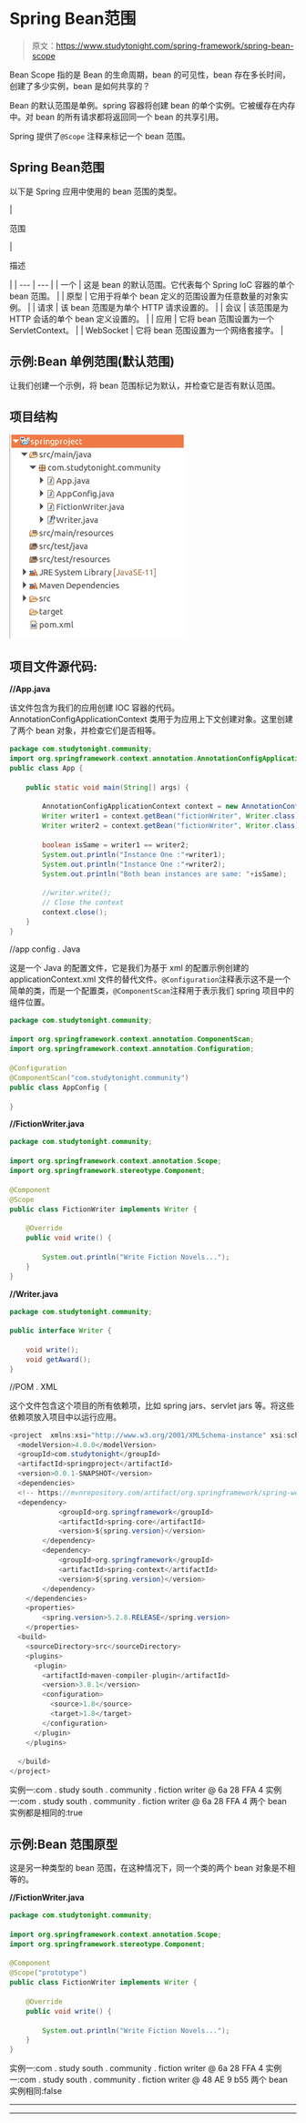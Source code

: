 # Spring Bean范围

> 原文：<https://www.studytonight.com/spring-framework/spring-bean-scope>

Bean Scope 指的是 Bean 的生命周期，bean 的可见性，bean 存在多长时间，创建了多少实例，bean 是如何共享的？

Bean 的默认范围是单例。spring 容器将创建 bean 的单个实例。它被缓存在内存中。对 bean 的所有请求都将返回同一个 bean 的共享引用。

Spring 提供了`@Scope` 注释来标记一个 bean 范围。

## Spring Bean范围

以下是 Spring 应用中使用的 bean 范围的类型。

| 

范围

 | 

描述

 |
| --- | --- |
| 一个 | 这是 bean 的默认范围。它代表每个 Spring IoC 容器的单个 bean 范围。 |
| 原型 | 它用于将单个 bean 定义的范围设置为任意数量的对象实例。 |
| 请求 | 该 bean 范围是为单个 HTTP 请求设置的。 |
| 会议 | 该范围是为 HTTP 会话的单个 bean 定义设置的。 |
| 应用 | 它将 bean 范围设置为一个 ServletContext。 |
| WebSocket | 它将 bean 范围设置为一个网络套接字。 |

## 示例:Bean 单例范围(默认范围)

让我们创建一个示例，将 bean 范围标记为默认，并检查它是否有默认范围。

## 项目结构

![](img/2037b32c59fac7aaff0900c8c1a09da5.png)

## 项目文件源代码:

**//App.java**

该文件包含为我们的应用创建 IOC 容器的代码。AnnotationConfigApplicationContext 类用于为应用上下文创建对象。这里创建了两个 bean 对象，并检查它们是否相等。

```java
package com.studytonight.community;
import org.springframework.context.annotation.AnnotationConfigApplicationContext;
public class App {

	public static void main(String[] args) {

		AnnotationConfigApplicationContext context = new AnnotationConfigApplicationContext(AppConfig.class);
		Writer writer1 = context.getBean("fictionWriter", Writer.class);
		Writer writer2 = context.getBean("fictionWriter", Writer.class);

		boolean isSame = writer1 == writer2;
		System.out.println("Instance One :"+writer1);
		System.out.println("Instance One :"+writer2);
		System.out.println("Both bean instances are same: "+isSame);

		//writer.write();
		// Close the context
		context.close();
	}
}
```

//app config . Java

这是一个 Java 的配置文件，它是我们为基于 xml 的配置示例创建的 applicationContext.xml 文件的替代文件。`@Configuration`注释表示这不是一个简单的类，而是一个配置类，`@ComponentScan`注释用于表示我们 spring 项目中的组件位置。

```java
package com.studytonight.community;

import org.springframework.context.annotation.ComponentScan;
import org.springframework.context.annotation.Configuration;

@Configuration
@ComponentScan("com.studytonight.community")
public class AppConfig {

} 
```

**//FictionWriter.java**

```java
package com.studytonight.community;

import org.springframework.context.annotation.Scope;
import org.springframework.stereotype.Component;

@Component
@Scope
public class FictionWriter implements Writer {

	@Override
	public void write() {

		System.out.println("Write Fiction Novels...");
	}
}
```

**//Writer.java**

```java
package com.studytonight.community;

public interface Writer {

	void write();
	void getAward();
}
```

//POM . XML

这个文件包含这个项目的所有依赖项，比如 spring jars、servlet jars 等。将这些依赖项放入项目中以运行应用。

```java
<project  xmlns:xsi="http://www.w3.org/2001/XMLSchema-instance" xsi:schemaLocation="http://maven.apache.org/POM/4.0.0 https://maven.apache.org/xsd/maven-4.0.0.xsd">
  <modelVersion>4.0.0</modelVersion>
  <groupId>com.studytonight</groupId>
  <artifactId>springproject</artifactId>
  <version>0.0.1-SNAPSHOT</version>
  <dependencies>
  <!-- https://mvnrepository.com/artifact/org.springframework/spring-web -->
  <dependency>
			<groupId>org.springframework</groupId>
			<artifactId>spring-core</artifactId>
			<version>${spring.version}</version>
		</dependency>
		<dependency>
			<groupId>org.springframework</groupId>
			<artifactId>spring-context</artifactId>
			<version>${spring.version}</version>
		</dependency>
	</dependencies>
	<properties>
		<spring.version>5.2.8.RELEASE</spring.version>
	</properties>
  <build>
    <sourceDirectory>src</sourceDirectory>
    <plugins>
      <plugin>
        <artifactId>maven-compiler-plugin</artifactId>
        <version>3.8.1</version>
        <configuration>
          <source>1.8</source>
          <target>1.8</target>
        </configuration>
      </plugin>
    </plugins>

  </build>
</project>
```

实例一:com . study south . community . fiction writer @ 6a 28 FFA 4
实例一:com . study south . community . fiction writer @ 6a 28 FFA 4
两个 bean 实例都是相同的:true

## 示例:Bean 范围原型

这是另一种类型的 bean 范围，在这种情况下，同一个类的两个 bean 对象是不相等的。

**//FictionWriter.java**

```java
package com.studytonight.community;

import org.springframework.context.annotation.Scope;
import org.springframework.stereotype.Component;

@Component
@Scope("prototype")
public class FictionWriter implements Writer {

	@Override
	public void write() {

		System.out.println("Write Fiction Novels...");
	}
}
```

实例一:com . study south . community . fiction writer @ 6a 28 FFA 4
实例一:com . study south . community . fiction writer @ 48 AE 9 b55
两个 bean 实例相同:false

* * *

* * *